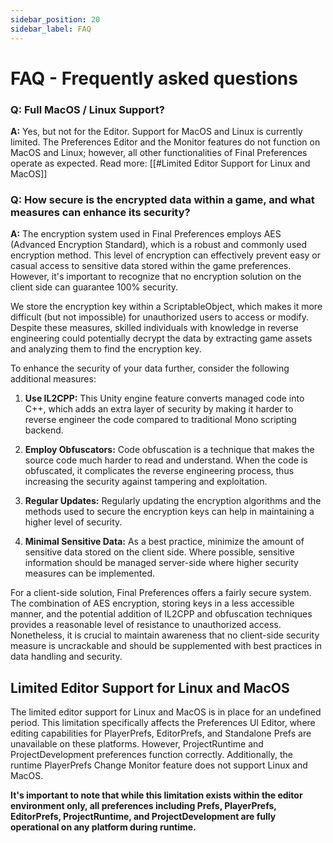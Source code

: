 ```yaml
---
sidebar_position: 20
sidebar_label: FAQ
---
```

# FAQ - Frequently asked questions

### **Q: Full MacOS / Linux Support?**

**A:** Yes, but not for the Editor. Support for MacOS and Linux is currently limited. The Preferences Editor and the Monitor features do not function on MacOS and Linux; however, all other functionalities of Final Preferences operate as expected. Read more: [[#Limited Editor Support for Linux and MacOS]]
### **Q: How secure is the encrypted data within a game, and what measures can enhance its security?**

**A:** The encryption system used in Final Preferences employs AES (Advanced Encryption Standard), which is a robust and commonly used encryption method. This level of encryption can effectively prevent easy or casual access to sensitive data stored within the game preferences. However, it's important to recognize that no encryption solution on the client side can guarantee 100% security.

We store the encryption key within a ScriptableObject, which makes it more difficult (but not impossible) for unauthorized users to access or modify. Despite these measures, skilled individuals with knowledge in reverse engineering could potentially decrypt the data by extracting game assets and analyzing them to find the encryption key.

To enhance the security of your data further, consider the following additional measures:

1. **Use IL2CPP:** This Unity engine feature converts managed code into C++, which adds an extra layer of security by making it harder to reverse engineer the code compared to traditional Mono scripting backend.

2. **Employ Obfuscators:** Code obfuscation is a technique that makes the source code much harder to read and understand. When the code is obfuscated, it complicates the reverse engineering process, thus increasing the security against tampering and exploitation.

3. **Regular Updates:** Regularly updating the encryption algorithms and the methods used to secure the encryption keys can help in maintaining a higher level of security.

4. **Minimal Sensitive Data:** As a best practice, minimize the amount of sensitive data stored on the client side. Where possible, sensitive information should be managed server-side where higher security measures can be implemented.

For a client-side solution, Final Preferences offers a fairly secure system. The combination of AES encryption, storing keys in a less accessible manner, and the potential addition of IL2CPP and obfuscation techniques provides a reasonable level of resistance to unauthorized access. Nonetheless, it is crucial to maintain awareness that no client-side security measure is uncrackable and should be supplemented with best practices in data handling and security.

## Limited Editor Support for Linux and MacOS

The limited editor support for Linux and MacOS is in place for an undefined period. This limitation specifically affects the Preferences UI Editor, where editing capabilities for PlayerPrefs, EditorPrefs, and Standalone Prefs are unavailable on these platforms. However, ProjectRuntime and ProjectDevelopment preferences function correctly. Additionally, the runtime PlayerPrefs Change Monitor feature does not support Linux and MacOS. 

**It's important to note that while this limitation exists within the editor environment only, all preferences including Prefs, PlayerPrefs, EditorPrefs, ProjectRuntime, and ProjectDevelopment are fully operational on any platform during runtime.**